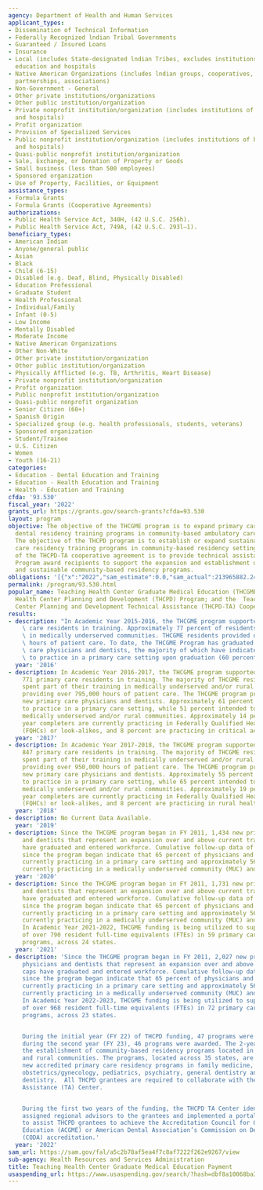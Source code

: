 ```yaml
---
agency: Department of Health and Human Services
applicant_types:
- Dissemination of Technical Information
- Federally Recognized lndian Tribal Governments
- Guaranteed / Insured Loans
- Insurance
- Local (includes State-designated lndian Tribes, excludes institutions of higher
  education and hospitals
- Native American Organizations (includes lndian groups, cooperatives, corporations,
  partnerships, associations)
- Non-Government - General
- Other private institutions/organizations
- Other public institution/organization
- Private nonprofit institution/organization (includes institutions of higher education
  and hospitals)
- Profit organization
- Provision of Specialized Services
- Public nonprofit institution/organization (includes institutions of higher education
  and hospitals)
- Quasi-public nonprofit institution/organization
- Sale, Exchange, or Donation of Property or Goods
- Small business (less than 500 employees)
- Sponsored organization
- Use of Property, Facilities, or Equipment
assistance_types:
- Formula Grants
- Formula Grants (Cooperative Agreements)
authorizations:
- Public Health Service Act, 340H, (42 U.S.C. 256h).
- Public Health Service Act, 749A, (42 U.S.C. 293l–1).
beneficiary_types:
- American Indian
- Anyone/general public
- Asian
- Black
- Child (6-15)
- Disabled (e.g. Deaf, Blind, Physically Disabled)
- Education Professional
- Graduate Student
- Health Professional
- Individual/Family
- Infant (0-5)
- Low Income
- Mentally Disabled
- Moderate Income
- Native American Organizations
- Other Non-White
- Other private institution/organization
- Other public institution/organization
- Physically Afflicted (e.g. TB, Arthritis, Heart Disease)
- Private nonprofit institution/organization
- Profit organization
- Public nonprofit institution/organization
- Quasi-public nonprofit organization
- Senior Citizen (60+)
- Spanish Origin
- Specialized group (e.g. health professionals, students, veterans)
- Sponsored organization
- Student/Trainee
- U.S. Citizen
- Women
- Youth (16-21)
categories:
- Education - Dental Education and Training
- Education - Health Education and Training
- Health - Education and Training
cfda: '93.530'
fiscal_year: '2022'
grants_url: https://grants.gov/search-grants?cfda=93.530
layout: program
objective: The objective of the THCGME program is to expand primary care medical and
  dental residency training programs in community-based ambulatory care settings.
  The objective of the THCPD program is to establish or expand sustainable primary
  care residency training programs in community-based residency settings. The objective
  of the THCPD-TA cooperative agreement is to provide technical assistance to THCPD
  Program award recipients to support the expansion and establishment of accredited
  and sustainable community-based residency programs.
obligations: '[{"x":"2022","sam_estimate":0.0,"sam_actual":213965882.24,"usa_spending_actual":236585658.4},{"x":"2023","sam_estimate":87111325.0,"sam_actual":0.0,"usa_spending_actual":199580224.4},{"x":"2024","sam_estimate":235040000.0,"sam_actual":0.0,"usa_spending_actual":281072481.55}]'
permalink: /program/93.530.html
popular_name: Teaching Health Center Graduate Medical Education (THCGME) Payment Program;  Teaching
  Health Center Planning and Development (THCPD) Program; and the  Teaching Health
  Center Planning and Development Technical Assistance (THCPD-TA) Cooperative Agreement
results:
- description: "In Academic Year 2015-2016, the THCGME program supported 758 primary\
    \ care residents in training. Approximately 77 percent of residents reported training\
    \ in medically underserved communities. THCGME residents provided over 590,000\
    \ hours of patient care. To date, the THCGME Program has graduated 384 new primary\
    \ care physicians and dentists, the majority of which have indicated intention\
    \ to practice in a primary care setting upon graduation (60 percent).\r\n\r\n"
  year: '2016'
- description: In Academic Year 2016-2017, the THCGME program supported a total of
    771 primary care residents in training. The majority of THCGME residents (83 percent)
    spent part of their training in medically underserved and/or rural communities,
    providing over 795,000 hours of patient care. The THCGME program produced 248
    new primary care physicians and dentists. Approximately 61 percent reported intentions
    to practice in a primary care setting, while 51 percent intended to practice in
    medically underserved and/or rural communities. Approximately 14 percent of prior
    year completers are currently practicing in Federally Qualified Health Centers
    (FQHCs) or look-alikes, and 8 percent are practicing in critical access hospitals.
  year: '2017'
- description: In Academic Year 2017-2018, the THCGME program supported a total of
    847 primary care residents in training. The majority of THCGME residents (82 percent)
    spent part of their training in medically underserved and/or rural communities,
    providing over 950,000 hours of patient care. The THCGME program produced 248
    new primary care physicians and dentists. Approximately 55 percent reported intentions
    to practice in a primary care setting, while 65 percent intended to practice in
    medically underserved and/or rural communities. Approximately 19 percent of prior
    year completers are currently practicing in Federally Qualified Health Centers
    (FQHCs) or look-alikes, and 8 percent are practicing in rural health clinics.
  year: '2018'
- description: No Current Data Available.
  year: '2019'
- description: Since the THCGME program began in FY 2011, 1,434 new primary care physicians
    and dentists that represent an expansion over and above current training caps
    have graduated and entered workforce. Cumulative follow-up data of all graduates
    since the program began indicate that 65 percent of physicians and dentists are
    currently practicing in a primary care setting and approximately 56 percent are
    currently practicing in a medically underserved community (MUC) and/or rural setting.
  year: '2020'
- description: Since the THCGME program began in FY 2011, 1,731 new primary care physicians
    and dentists that represent an expansion over and above current training caps
    have graduated and entered workforce. Cumulative follow-up data of all graduates
    since the program began indicate that 65 percent of physicians and dentists are
    currently practicing in a primary care setting and approximately 56 percent are
    currently practicing in a medically underserved community (MUC) and/or rural setting.
    In Academic Year 2021-2022, THCGME funding is being utilized to support the training
    of over 790 resident full-time equivalents (FTEs) in 59 primary care residency
    programs, across 24 states.
  year: '2021'
- description: 'Since the THCGME program began in FY 2011, 2,027 new primary care
    physicians and dentists that represent an expansion over and above current training
    caps have graduated and entered workforce. Cumulative follow-up data of all graduates
    since the program began indicate that 65 percent of physicians and dentists are
    currently practicing in a primary care setting and approximately 56 percent are
    currently practicing in a medically underserved community (MUC) and/or rural setting.
    In Academic Year 2022-2023, THCGME funding is being utilized to support the training
    of over 968 resident full-time equivalents (FTEs) in 72 primary care residency
    programs, across 23 states.


    During the initial year (FY 22) of THCPD funding, 47 programs were awarded and
    during the second year (FY 23), 46 programs were awarded. The 2-year funding supports
    the establishment of community-based residency programs located in underserved
    and rural communities. The programs, located across 35 states, are developing
    new accredited primary care residency programs in family medicine, internal medicine,
    obstetrics/gynecology, pediatrics, psychiatry, general dentistry and pediatric
    dentistry.  All THCPD grantees are required to collaborate with the THCPD Technical
    Assistance (TA) Center.


    During the first two years of the funding, the THCPD TA Center identified and
    assigned regional advisors to the grantees and implemented a portal of resources
    to assist THCPD grantees to achieve the Accreditation Council for Graduate Medical
    Education (ACGME) or American Dental Association’s Commission on Dental Accreditation
    (CODA) accreditation.'
  year: '2022'
sam_url: https://sam.gov/fal/a5c2b78af5ea4f7c8af7222f262e9267/view
sub-agency: Health Resources and Services Administration
title: Teaching Health Center Graduate Medical Education Payment
usaspending_url: https://www.usaspending.gov/search/?hash=dbf8a10068ba30982c8f64eefc14b85a
---
```

